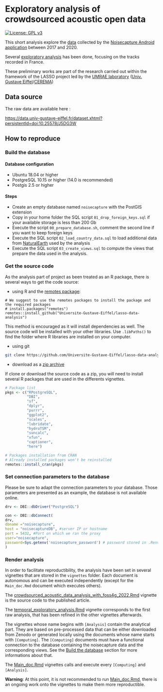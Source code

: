 # Exploratory analysis of crowdsourced acoustic open data

[![License: GPL v3](https://img.shields.io/badge/License-GPLv3-blue.svg)](https://www.gnu.org/licenses/gpl-3.0)

This short analysis explore the [data](https://research-data.Universite-Gustave-Eiffel.fr/dataset.xhtml?persistentId=doi:10.25578/J5DG3W) collected by the [Noisecapture Android application](https://play.google.com/store/apps/details?id=org.noise_planet.noisecapture) between 2017 and 2020.

Several [exploratory analysis](https://Universite-Gustave-Eiffel.github.io/lasso-data-analysis/articles/) 
has been done, focusing on the tracks recorded in France.

These preliminary works are part of the research carried out 
within the framework of the LASSO project 
led by the [UMRAE laboratory](https://www.umrae.fr/en/) ([Univ. Gustave Eiffel](https://www.univ-gustave-eiffel.fr/)/[CEREMA](http://www.cerema.fr/))

## Data source

The raw data are available here :

https://data.univ-gustave-eiffel.fr/dataset.xhtml?persistentId=doi:10.25578/J5DG3W

## How to reproduce
### Build the database
#### Database configuration
- Ubuntu 18.04 or higher
- PostgreSQL 10.15 or higher (14.0 is recommended)
- Postgis 2.5 or higher

#### Steps

- Create an empty database named `noisecapture` with the PostGIS extension
- Copy in your home folder the SQL script `01_drop_foreign_keys.sql` if your available storage is less than 200 Gb
- Execute the script `00_prepare_database.sh`, comment the second line if you want to keep foreign keys
- Execute the SQL script `02_load_country_data.sql` to load additional data from [NaturalEarth](https://www.naturalearthdata.com/downloads/10m-cultural-vectors/) used by the analysis
- Execute the SQL script `03_create_views.sql` to compute the views that prepare the data used in the analysis.

### Get the source code

As the analysis part of project as been treated as an R package, there is several ways 
to get the code source:

- using R and the [remotes package](https://remotes.r-lib.org/):

```{r package-installation, eval=FALSE}
# We suggest to use the remotes packages to install the package and the required packages
# install.packages("remotes")
remotes::install_github("Universite-Gustave-Eiffel/lasso-data-analysis")
```

This method is encouraged as it will install dependencies as well.
The source code will be installed with your other libraries.
Use `.libPaths()` to find the folder where R libraries are installed on your computer.

- using git

```bash
git clone https://github.com/Universite-Gustave-Eiffel/lasso-data-analysis
```

- download as a [zip archive](https://github.com/Universite-Gustave-Eiffel/lasso-data-analysis/archive/refs/heads/main.zip)

If clone or download the source code as a zip, you will need to install several 
R packages that are used in the differents vignettes.

```r
# Package list
pkgs <- c("RPostgreSQL",
          "DBI",
          "sf",
          "dplyr",
          "purrr",
          "ggplot2",
          "scales",
          "lubridate",
          "hydroTSM",
          "suncalc",
          "xfun",
          "captioner",
          "here")

# Packages installation from CRAN
# Already installed packages won't be reinstalled
remotes::install_cran(pkgs)
```

### Set connection parameters to the database

Please be sure to adapt the connection parameters to your database.
Those parameters are presented as an example, the database is not available online.

```r
drv <- DBI::dbDriver("PostgreSQL")

con <- DBI::dbConnect(
drv,
dbname ="noisecapture",
host = "noisecaptureDB", #server IP or hostname
port = 5432, #Port on which we ran the proxy
user="noisecapture",
password=Sys.getenv('noisecapture_password') # password stored in .Renviron. Use this to edit it : usethis::edit_r_environ()
)
```

### Render analysis

In order to facilitate reproductibility, the analysis have been set in several vignettes
that are stored in the `vignettes` folder.
Each document is autonomous and can be executed independently (except for the 
`Main_doc.Rmd` document which executes others).

The [crowdsourced_acoustic_data_analysis_with_foss4g_2022.Rmd](https://github.com/Universite-Gustave-Eiffel/lasso-data-analysis/blob/main/vignettes/crowdsourced_acoustic_data_analysis_with_foss4g_2022.Rmd) vignette is the source code to the published article.

The [temporal_exploratory_analysis.Rmd](https://github.com/Universite-Gustave-Eiffel/lasso-data-analysis/blob/main/vignettes/temporal_exploratory_analysis.Rmd) vignette corresponds to the first raw analysis, that has been refined in the other vignettes afterwards.

The vignettes whose name begins with `[Analysis]` contain the analytical part. 
They are based on pre-processed data that can be either downloaded from Zenodo 
or generated locally using the documents whose name starts with `[Computing]`.
The `[Computing]` documents must have a functional connection to the database 
containing the noisecapture data and the corresponding views. See the [Build the database](https://github.com/Universite-Gustave-Eiffel/lasso-data-analysis#build-the-database)
section for more informations about that.

The [Main_doc.Rmd](https://github.com/Universite-Gustave-Eiffel/lasso-data-analysis/blob/main/vignettes/Main_doc.Rmd)
vignettes calls and execute every `[Computing]` and `[Analysis]`.

**Warning**: At this point, it is not recommended to run [Main_doc.Rmd](https://github.com/Universite-Gustave-Eiffel/lasso-data-analysis/blob/main/vignettes/Main_doc.Rmd), there is an ongoing work onto the vignettes to make them more reproductible.






